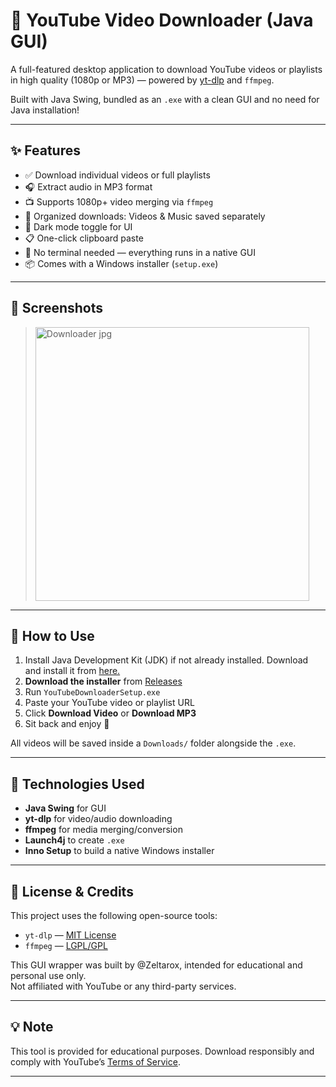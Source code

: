 # 🎥 YouTube Video Downloader (Java GUI)

A full-featured desktop application to download YouTube videos or playlists in high quality (1080p or MP3) — powered by [yt-dlp](https://github.com/yt-dlp/yt-dlp) and `ffmpeg`.

Built with Java Swing, bundled as an `.exe` with a clean GUI and no need for Java installation!

---

## ✨ Features

- ✅ Download individual videos or full playlists
- 🎧 Extract audio in MP3 format
- 📺 Supports 1080p+ video merging via `ffmpeg`
- 📂 Organized downloads: Videos & Music saved separately
- 🌙 Dark mode toggle for UI
- 📋 One-click clipboard paste
- 🎯 No terminal needed — everything runs in a native GUI
- 📦 Comes with a Windows installer (`setup.exe`)

---

## 📸 Screenshots

> <img width="438" alt="Downloader jpg" src="https://github.com/user-attachments/assets/4b30d589-711d-4f16-8c74-8f4a23219363" />


---

## 🚀 How to Use
1. Install Java Development Kit (JDK) if not already installed. Download and install it from <a href = https://www.oracle.com/in/java/technologies/downloads/>here.</a>
2. **Download the installer** from [Releases](#)
3. Run `YouTubeDownloaderSetup.exe`
4. Paste your YouTube video or playlist URL
5. Click **Download Video** or **Download MP3**
6. Sit back and enjoy 🎉

All videos will be saved inside a `Downloads/` folder alongside the `.exe`.

---

## 🔧 Technologies Used

- **Java Swing** for GUI
- **yt-dlp** for video/audio downloading
- **ffmpeg** for media merging/conversion
- **Launch4j** to create `.exe`
- **Inno Setup** to build a native Windows installer

---

## 📄 License & Credits

This project uses the following open-source tools:

- `yt-dlp` — [MIT License](https://github.com/yt-dlp/yt-dlp/blob/master/LICENSE)
- `ffmpeg` — [LGPL/GPL](https://ffmpeg.org/legal.html)

This GUI wrapper was built by @Zeltarox, intended for educational and personal use only.  
Not affiliated with YouTube or any third-party services.

---

## 💡 Note

This tool is provided for educational purposes. Download responsibly and comply with YouTube’s [Terms of Service](https://www.youtube.com/t/terms).

---
